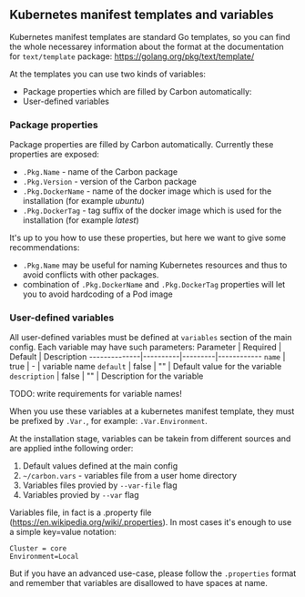 ## Kubernetes manifest templates and variables
Kubernetes manifest templates are standard Go templates, so you can find the whole necessarey information about the format at the documentation for `text/template` package: https://golang.org/pkg/text/template/

At the templates you can use two kinds of variables:
- Package properties which are filled by Carbon automatically:
- User-defined variables

### Package properties
Package properties are filled by Carbon automatically. Currently these properties are exposed:
- `.Pkg.Name` - name of the Carbon package
- `.Pkg.Version` - version of the Carbon package
- `.Pkg.DockerName` - name of the docker image which is used for the installation (for example _ubuntu_)
- `.Pkg.DockerTag` - tag suffix of the docker image which is used for the installation (for example _latest_)

It's up to you how to use these properties, but here we want to give some recommendations:
- `.Pkg.Name` may be useful for naming Kubernetes resources and thus to avoid conflicts with other packages.
- combination of `.Pkg.DockerName` and `.Pkg.DockerTag` properties will let you to avoid hardcoding of a Pod image

### User-defined variables
All user-defined variables must be defined at `variables` section of the main config. Each variable may have such parameters:
Parameter     | Required | Default | Description
--------------|----------|---------|------------
`name`        | true     | -       | variable name
`default`     | false    | ""      | Default value for the variable
`description` | false    | ""      | Description for the variable

TODO: write requirements for variable names!

When you use these variables at a kubernetes manifest template, they must be prefixed by `.Var.`, for example: `.Var.Environment`.

At the installation stage, variables can be takein from different sources and are applied inthe following order:
1. Default values defined at the main config
2. `~/carbon.vars` - variables file from a user home directory
3. Variables files provied by `--var-file` flag
4. Variables provied by `--var` flag

Variables file, in fact is a .property file (https://en.wikipedia.org/wiki/.properties). In most cases it's enough to use a simple key=value notation:
```
Cluster = core
Environment=Local
```
But if you have an advanced use-case, please follow the `.properties` format and remember that variables are disallowed to have spaces at name.
